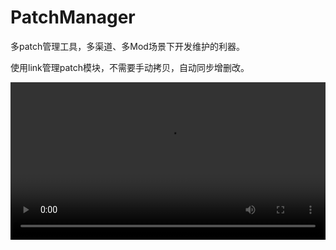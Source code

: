 # PatchManager
多patch管理工具，多渠道、多Mod场景下开发维护的利器。

使用link管理patch模块，不需要手动拷贝，自动同步增删改。

<video src="docs/record.mp4"  width="100%" height=auto/>

切换当前的patch：

```shell
python patch_manager.py apply patch1 patch2
```

切换时，会删除和创建相关的文件和目录。

创建和删除内容时，会自动检测是否是对应的link，完全不用担心丢失work copy的问题。

patch之间可以通过dependencies设置依赖关系

## Usage

```shell
bbbirder> python patch_manager.py -h
usage: patch_manager.py [-h] {init,list,apply} ...

patch 工具

positional arguments:
  {init,list,apply}  commands
    init             init a sync project
    list             list all patches
    apply            apply patches

options:
  -h, --help         show this help message and exit
```